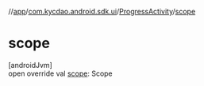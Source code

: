 //[app](../../../index.md)/[com.kycdao.android.sdk.ui](../index.md)/[ProgressActivity](index.md)/[scope](scope.md)

# scope

[androidJvm]\
open override val [scope](scope.md): Scope
